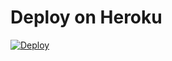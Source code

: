 # Deploy on Heroku
[![Deploy](https://www.herokucdn.com/deploy/button.svg)](https://heroku.com/deploy?template=https://github.com/mikamikuh/oauth2-server-tester")

